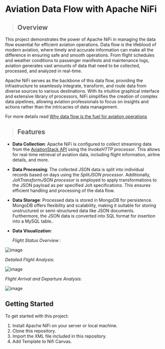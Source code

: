 # Aviation Data Flow with Apache NiFi

> ## Overview

This project demonstrates the power of Apache NiFi in managing the data flow essential for efficient aviation operations. Data flow is the lifeblood of modern aviation, where timely and accurate information can make all the difference in ensuring safe and smooth operations. From flight schedules and weather conditions to passenger manifests and maintenance logs, aviation generates vast amounts of data that need to be collected, processed, and analyzed in real-time.

Apache NiFi serves as the backbone of this data flow, providing the infrastructure to seamlessly integrate, transform, and route data from diverse sources to various destinations. With its intuitive graphical interface and extensive library of processors, NiFi simplifies the creation of complex data pipelines, allowing aviation professionals to focus on insights and actions rather than the intricacies of data management.

For more details read [Why data flow is the fuel for aviation operations](https://www.linkedin.com/pulse/why-data-flow-fuel-aviation-operations-zivan-gvozdenovic-ssm/)


> ## Features

- **Data Collection**: Apache NiFi is configured to collect streaming data from the [AviationStack API](https://aviationstack.com/) using the *InvokeHTTP processor*. This allows for real-time retrieval of aviation data, including flight information, airline details, and more.

- **Data Processing**: The collected JSON data is split into individual records based on days using the *SplitJSON processor*. Additionally, *JoltTransformJSON processor* is employed to apply transformations to the JSON payload as per specified Jolt specifications. This ensures efficient handling and processing of the data flow.

- **Data Storage**: Processed data is stored in MongoDB for persistence. MongoDB offers flexibility and scalability, making it suitable for storing unstructured or semi-structured data like JSON documents. Furthermore, the JSON data is converted into SQL format for insertion into a MySQL table..

- **Data Visualization**:
  
  *Flight Status Overview*  :


![image](https://github.com/user-attachments/assets/c1d153b1-19de-4212-95cd-81cc743a6012)

*Detailed Flight Analysis:*

![image](https://github.com/user-attachments/assets/ffe94960-f2f3-4a4c-8176-6b71f87f234a)

*Flight Arrival and Departure Analysis:*

![image](https://github.com/user-attachments/assets/b596f907-3be5-4e0c-b9c5-f9c7e6ab4532)


## Getting Started

To get started with this project:

1. Install Apache NiFi on your server or local machine.
2. Clone this repository.
3. Import the XML file included in this repository.
4. Add Template to Nifi Canvas.

